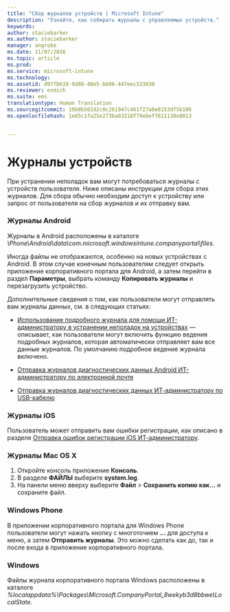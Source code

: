 ```yaml
---
title: "Сбор журналов устройств | Microsoft Intune"
description: "Узнайте, как собирать журналы с управляемых устройств."
keywords: 
author: staciebarker
ms.author: staciebarker
manager: angrobe
ms.date: 11/07/2016
ms.topic: article
ms.prod: 
ms.service: microsoft-intune
ms.technology: 
ms.assetid: d97fb610-9d88-40e5-bb06-447eec533630
ms.reviewer: esmich
ms.suite: ems
translationtype: Human Translation
ms.sourcegitcommit: 19b0b502d2c8c261947c461f27a0e8153df5b186
ms.openlocfilehash: 1e65c1fa25e273ba03218f79ebeff611138e8013


---
```


# <a name="device-logs"></a>Журналы устройств

При устранении неполадок вам могут потребоваться журналы с устройств пользователя. Ниже описаны инструкции для сбора этих журналов. Для сбора обычно необходим доступ к устройству или запрос от пользователя на сбор журналов и их отправку вам.

### <a name="android-logs"></a>Журналы Android
Журналы в Android расположены в каталоге *<Android Device>\Phone\Android\data\com.microsoft.windowsintune.companyportal\files*. 

Иногда файлы не отображаются, особенно на новых устройствах с Android. В этом случае конечным пользователям следует открыть приложение корпоративного портала для Android, а затем перейти в раздел **Параметры**, выбрать команду **Копировать журналы** и перезагрузить устройство. 

Дополнительные сведения о том, как пользователи могут отправлять вам журналы данных, см. в следующих статьях:

- [Использование подробного журнала для помощи ИТ-администратору в устранении неполадок на устройствах](/intune/enduser/use-verbose-logging-to-help-your-it-administrator-fix-device-issues-android) — описывает, как пользователи могут включить функцию ведения подробных журналов, которая автоматически отправляет вам все данные журналов. По умолчанию подробное ведение журнала включено.

- [Отправка журналов диагностических данных Android ИТ-администратору по электронной почте](/intune/enduser/send-diagnostic-data-logs-to-your-it-administrator-using-email-android) 

- [Отправка журналов диагностических данных ИТ-администратору по USB-кабелю](/intune/enduser/send-diagnostic-data-logs-to-your-it-administrator-using-a-usb-cable-android)

### <a name="ios-logs"></a>Журналы iOS

Пользователь может отправить вам ошибки регистрации, как описано в разделе [Отправка ошибок регистрации iOS ИТ-администратору](/intune/enduser/send-errors-to-your-it-admin-ios).

### <a name="mac-os-x-logs"></a>Журналы Mac OS X

1. Откройте консоль приложение **Консоль**.
2. В разделе **ФАЙЛЫ** выберите **system.log**.
3. На панели меню вверху выберите **Файл** > **Сохранить копию как...** и сохраните файл.

### <a name="windows-phone"></a>Windows Phone

В приложении корпоративного портала для Windows Phone пользователи могут нажать кнопку с многоточием **...** для доступа к меню, а затем **Отправить журналы**. Это можно сделать как до, так и после входа в приложение корпоративного портала.

### <a name="windows"></a>Windows

Файлы журнала корпоративного портала Windows расположены в каталоге *%localappdata%\Packages\Microsoft.CompanyPortal_8wekyb3d8bbwe\LocalState*.



<!--HONumber=Nov16_HO2-->


